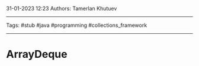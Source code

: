 31-01-2023
12:23
Authors: Tamerlan Khutuev
***
Tags: #stub #java #programming #collections_framework 
***
# ArrayDeque


